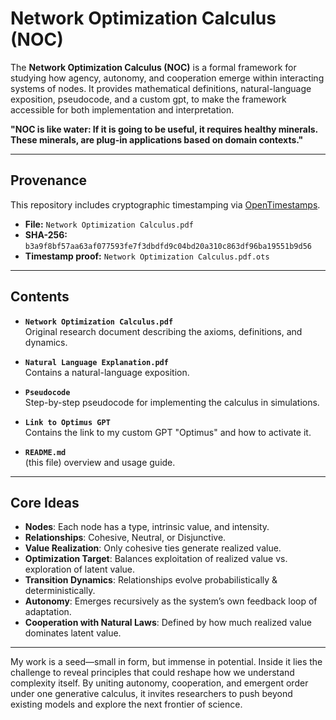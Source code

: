 # Network Optimization Calculus (NOC)

The **Network Optimization Calculus (NOC)** is a formal framework for studying how agency, autonomy, and cooperation emerge within interacting systems of nodes. It provides mathematical definitions,
natural-language exposition, pseudocode, and a custom gpt, to make the framework accessible for both implementation and interpretation.

**"NOC is like water: If it is going to be useful, it requires healthy minerals. 
These minerals, are plug-in applications based on domain contexts."**

---

## Provenance

This repository includes cryptographic timestamping via [OpenTimestamps](https://opentimestamps.org/).

- **File:** `Network Optimization Calculus.pdf`  
- **SHA-256:** `b3a9f8bf57aa63af077593fe7f3dbdfd9c04bd20a310c863df96ba19551b9d56`  
- **Timestamp proof:** `Network Optimization Calculus.pdf.ots`
  
---

## Contents

- **`Network Optimization Calculus.pdf`**  
  Original research document describing the axioms, definitions, and dynamics.

- **`Natural Language Explanation.pdf`**  
  Contains a natural-language exposition.

- **`Pseudocode`**  
  Step-by-step pseudocode for implementing the calculus in simulations.

- **`Link to Optimus GPT`**  
  Contains the link to my custom GPT "Optimus" and how to activate it.
  
- **`README.md`**  
  (this file) overview and usage guide.

---

## Core Ideas

- **Nodes**: Each node has a type, intrinsic value, and intensity.  
- **Relationships**: Cohesive, Neutral, or Disjunctive.  
- **Value Realization**: Only cohesive ties generate realized value.  
- **Optimization Target**: Balances exploitation of realized value vs. exploration of latent value.  
- **Transition Dynamics**: Relationships evolve probabilistically & deterministically.  
- **Autonomy**: Emerges recursively as the system’s own feedback loop of adaptation.  
- **Cooperation with Natural Laws**: Defined by how much realized value dominates latent value.

---

My work is a seed—small in form, but immense in potential. 
Inside it lies the challenge to reveal principles that could reshape how we understand complexity itself. 
By uniting autonomy, cooperation, and emergent order under one generative calculus, it invites researchers to push beyond existing models and explore the next frontier of science.
